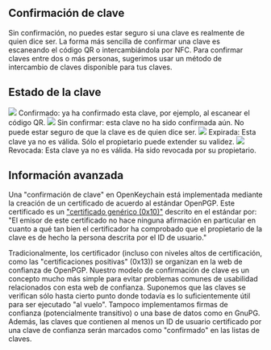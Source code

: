 [//]: # (Observe: ¡Por favor ingrese cada enunciado en su propia línea, Transifex coloca cada línea en su propio campo de traducción!)

## Confirmación de clave
Sin confirmación, no puedes estar seguro si una clave es realmente de quien dice ser.
La forma más sencilla de confirmar una clave es escaneando el código QR o intercambiándola por NFC.
Para confirmar claves entre dos o más personas, sugerimos usar un método de intercambio de claves disponible para tus claves.

## Estado de la clave

<img src="status_signature_verified_cutout_24dp"/>  
Confirmado: ya ha confirmado esta clave, por ejemplo, al escanear el código QR.  
<img src="status_signature_unverified_cutout_24dp"/>  
Sin confirmar: esta clave no ha sido confirmada aún. No puede estar seguro de que la clave es de quien dice ser.  
<img src="status_signature_expired_cutout_24dp"/>  
Expirada: Esta clave ya no es válida. Sólo el propietario puede extender su validez.  
<img src="status_signature_revoked_cutout_24dp"/>  
Revocada: Esta clave ya no es válida. Ha sido revocada por su propietario.

## Información avanzada
Una "confirmación de clave" en OpenKeychain está implementada mediante la creación de un certificado de acuerdo al estándar OpenPGP.
Este certificado es un ["certificado genérico (0x10)"](http://tools.ietf.org/html/rfc4880#section-5.2.1) descrito en el estándar por:
"El emisor de este certificado no hace ninguna afirmación en particular en cuanto a qué tan bien el certificador ha comprobado que el propietario de la clave es de hecho la persona descrita por el ID de usuario."

Tradicionalmente, los certificador (incluso con niveles altos de certificación, como las "certificaciones positivas" (0x13)) se organizan en la web de confianza de OpenPGP.
Nuestro modelo de confirmación de clave es un concepto mucho más simple para evitar problemas comunes de usabilidad relacionados con esta web de confianza.
Suponemos que las claves se verifican sólo hasta cierto punto donde todavía es lo suficientemente útil para ser ejecutado "al vuelo".
Tampoco implementamos firmas de confianza (potencialmente transitivo) o una base de datos como en GnuPG.
Además, las claves que contienen al menos un ID de usuario certificado por una clave de confianza serán marcados como "confirmado" en las listas de claves.